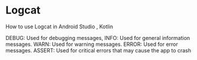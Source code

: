 # Logcat
How to use Logcat in Android Studio , Kotlin

DEBUG: Used for debugging messages,
INFO: Used for general information messages.
WARN: Used for warning messages.
ERROR: Used for error messages.
ASSERT: Used for critical errors that may cause the app to crash
